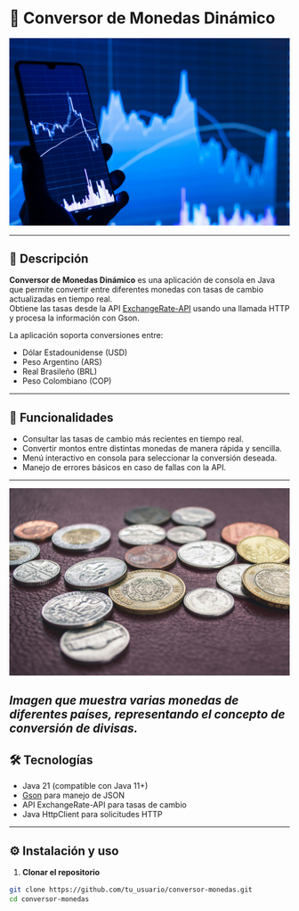# 💱 Conversor de Monedas Dinámico

![Banner](img/banners.jpg) 

---

## 📌 Descripción

**Conversor de Monedas Dinámico** es una aplicación de consola en Java que permite convertir entre diferentes monedas con tasas de cambio actualizadas en tiempo real.  
Obtiene las tasas desde la API [ExchangeRate-API](https://www.exchangerate-api.com) usando una llamada HTTP y procesa la información con Gson.

La aplicación soporta conversiones entre:  
- Dólar Estadounidense (USD)  
- Peso Argentino (ARS)  
- Real Brasileño (BRL)  
- Peso Colombiano (COP)  

---

## 🚀 Funcionalidades

- Consultar las tasas de cambio más recientes en tiempo real.  
- Convertir montos entre distintas monedas de manera rápida y sencilla.  
- Menú interactivo en consola para seleccionar la conversión deseada.  
- Manejo de errores básicos en caso de fallas con la API.

---
![Monedas de diferentes países](img/money.jpg)

*Imagen que muestra varias monedas de diferentes países, representando el concepto de conversión de divisas.*
---

## 🛠 Tecnologías

- Java 21 (compatible con Java 11+)
- [Gson](https://github.com/google/gson) para manejo de JSON  
- API ExchangeRate-API para tasas de cambio  
- Java HttpClient para solicitudes HTTP  

---

## ⚙️ Instalación y uso

1. **Clonar el repositorio**

```bash
git clone https://github.com/tu_usuario/conversor-monedas.git
cd conversor-monedas